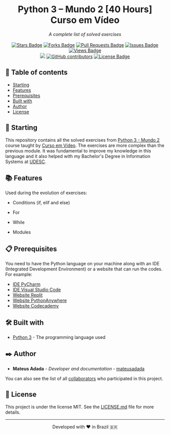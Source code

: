 <h1 align="center">Python 3 – Mundo 2 [40 Hours] Curso em Vídeo</h1>
<div align="center"><i>A complete list of solved exercises</i><br><br>
<a href="https://github.com/mateusadada/python3-Mundo2-CursoEmVideo/stargazers"><img src="https://img.shields.io/github/stars/mateusadada/python3-Mundo2-CursoEmVideo" alt="Stars Badge"/></a>
<a href="https://github.com/mateusadada/python3-Mundo2-CursoEmVideo/network/members"><img src="https://img.shields.io/github/forks/mateusadada/python3-Mundo2-CursoEmVideo" alt="Forks Badge"/></a>
<a href="https://github.com/mateusadada/python3-Mundo2-CursoEmVideo/pulls"><img src="https://img.shields.io/github/issues-pr/mateusadada/python3-Mundo2-CursoEmVideo" alt="Pull Requests Badge"/></a>
<a href="https://github.com/mateusadada/python3-Mundo2-CursoEmVideo/issues"><img src="https://img.shields.io/github/issues/mateusadada/python3-Mundo2-CursoEmVideo" alt="Issues Badge"/></a>
<a href="https://github.com/mateusadada/python3-Mundo2-CursoEmVideo"><img src="https://views.whatilearened.today/views/github/mateusadada/python3-Mundo2-CursoEmVideo.svg" alt="Views Badge"/></a>
<br><a href="https://mateusadada.github.io/python3-Mundo2-CursoEmVideo" target="blank"><img src="https://img.shields.io/website?url=https%3A%2F%2Fmateusadada.github.io%2Fpython3-Mundo2-CursoEmVideo&logo=github" /></a>
<a href="https://github.com/mateusadada/python3-Mundo2-CursoEmVideo/graphs/contributors"><img alt="GitHub contributors" src="https://img.shields.io/github/contributors/mateusadada/python3-Mundo2-CursoEmVideo?color=2b9348"></a>
<a href="https://github.com/mateusadada/python3-Mundo2-CursoEmVideo/blob/main/LICENSE"><img src="https://img.shields.io/github/license/mateusadada/python3-Mundo2-CursoEmVideo?color=2b9348" alt="License Badge"/></a>
</div>

## 📜 Table of contents

- [Starting](#-starting)
- [Features](#-features)
- [Prerequisites](#-prerequisites)
- [Built with](#%EF%B8%8F-built-with)
- [Author](#%EF%B8%8F-author)
- [License](#-license)

## 🚀 Starting

This repository contains all the solved exercises from [Python 3 - Mundo 2](https://www.cursoemvideo.com/curso/python-3-mundo-2/) course taught by [Curso em Vídeo](https://www.cursoemvideo.com/). The exercises are more complex than the previous module. It was fundamental to improve my knowledge in this language and it also helped with my Bachelor's Degree in Information Systems at [UDESC](https://www.udesc.br/).

## 📚 Features

Used during the evolution of exercises:

- Conditions (if, elif and else)

- For

- While

- Modules

## 📋 Prerequisites

You need to have the Python language on your machine along with an IDE (Integrated Development Environment) or a website that can run the codes. For example:

* [IDE PyCharm](https://www.jetbrains.com/pycharm/)
* [IDE Visual Studio Code](https://code.visualstudio.com/)
* [Website Replit](https://replit.com/)
* [Website PythonAnywhere](https://www.pythonanywhere.com/)
* [Website Codecademy](https://www.codecademy.com/)

## 🛠️ Built with

* [Python 3](https://www.python.org/) - The programming language used

## ✒️ Author

* **Mateus Adada** - *Developer and documentation* - [mateusadada](https://github.com/mateusadada)

You can also see the list of all [collaborators](https://github.com/mateusadada/python3-Mundo2-CursoEmVideo/graphs/contributors) who participated in this project.

## 📄 License

This project is under the license MIT. See the [LICENSE.md](https://github.com/mateusadada/python3-Mundo2-CursoEmVideo/blob/main/LICENSE) file for more details.

<hr><p align="center">Developed with ❤️ in Brazil 🇧🇷</p>
